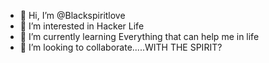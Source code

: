 - 👋 Hi, I’m @Blackspiritlove
- 👀 I’m interested in Hacker Life
- 🌱 I’m currently learning Everything that can help me in life
- 💞️ I’m looking to collaborate.....WITH THE SPIRIT?




